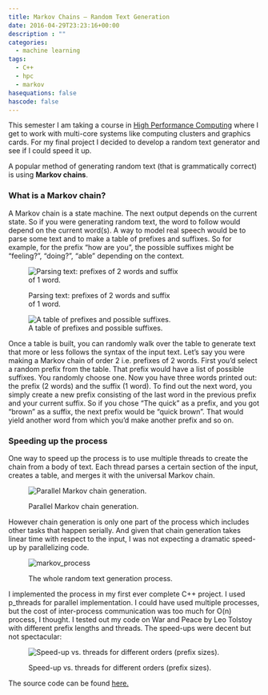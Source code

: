 ```yaml
---
title: Markov Chains – Random Text Generation
date: 2016-04-29T23:23:16+00:00
description : ""
categories:
  - machine learning
tags:
  - C++
  - hpc
  - markov
hasequations: false
hascode: false
---
```

This semester I am taking a course in [High Performance Computing][1] where I get to work with multi-core systems like computing clusters and graphics cards. For my final project I decided to develop a random text generator and see if I could speed it up.

A popular method of generating random text (that is grammatically correct) is using **Markov chains**.<!--more-->

### What is a Markov chain?

A Markov chain is a state machine. The next output depends on the current state. So if you were generating random text, the word to follow would depend on the current word(s). A way to model real speech would be to parse some text and to make a table of prefixes and suffixes. So for example, for the prefix &#8220;how are you&#8221;, the possible suffixes might be &#8220;feeling?&#8221;, &#8220;doing?&#8221;, &#8220;able&#8221; depending on the context.<figure id="attachment_33" style="width: 300px" class="wp-caption aligncenter">

<img class="size-medium wp-image-33" src="/img/wp-content/uploads/2016/04/markov_parsing-300x76.png" alt="Parsing text: prefixes of 2 words and suffix of 1 word." width="300" height="76" srcset="/img/wp-content/uploads/2016/04/markov_parsing-300x76.png 300w, /img/wp-content/uploads/2016/04/markov_parsing-768x195.png 768w, /img/wp-content/uploads/2016/04/markov_parsing-1024x260.png 1024w, /img/wp-content/uploads/2016/04/markov_parsing.png 1381w" sizes="(max-width: 300px) 100vw, 300px" /><figcaption class="wp-caption-text">Parsing text: prefixes of 2 words and suffix of 1 word.</figcaption></figure> <figure id="attachment_34" style="width: 300px" class="wp-caption aligncenter"><img class="size-medium wp-image-34" src="/img/wp-content/uploads/2016/04/markov_table-300x105.png" alt="A table of prefixes and possible suffixes." width="300" height="105" srcset="/img/wp-content/uploads/2016/04/markov_table-300x105.png 300w, /img/wp-content/uploads/2016/04/markov_table-768x269.png 768w, /img/wp-content/uploads/2016/04/markov_table-1024x358.png 1024w, /img/wp-content/uploads/2016/04/markov_table.png 1235w" sizes="(max-width: 300px) 100vw, 300px" /><figcaption class="wp-caption-text">A table of prefixes and possible suffixes.</figcaption></figure>

Once a table is built, you can randomly walk over the table to generate text that more or less follows the syntax of the input text. Let&#8217;s say you were making a Markov chain of order 2 i.e. prefixes of 2 words. First you&#8217;d select a random prefix from the table. That prefix would have a list of possible suffixes. You randomly choose one. Now you have three words printed out: the prefix (2 words) and the suffix (1 word). To find out the next word, you simply create a new prefix consisting of the last word in the previous prefix and your current suffix. So if you chose &#8220;The quick&#8221; as a prefix, and you got &#8220;brown&#8221; as a suffix, the next prefix would be &#8220;quick brown&#8221;. That would yield another word from which you&#8217;d make another prefix and so on.

### Speeding up the process

One way to speed up the process is to use multiple threads to create the chain from a body of text. Each thread parses a certain section of the input, creates a table, and merges it with the universal Markov chain.<figure id="attachment_35" style="width: 660px" class="wp-caption aligncenter">

<img class="wp-image-35 size-large" src="/img/wp-content/uploads/2016/04/markov_parallel-1024x489.png" alt="Parallel Markov chain generation." width="660" height="315" srcset="/img/wp-content/uploads/2016/04/markov_parallel-1024x489.png 1024w, /img/wp-content/uploads/2016/04/markov_parallel-300x143.png 300w, /img/wp-content/uploads/2016/04/markov_parallel-768x367.png 768w, /img/wp-content/uploads/2016/04/markov_parallel.png 1465w" sizes="(max-width: 660px) 100vw, 660px" /><figcaption class="wp-caption-text">Parallel Markov chain generation.</figcaption></figure>

However chain generation is only one part of the process which includes other tasks that happen serially. And given that chain generation takes linear time with respect to the input, I was not expecting a dramatic speed-up by parallelizing code.<figure id="attachment_36" style="width: 300px" class="wp-caption aligncenter">

<img class="wp-image-36 size-medium" src="/img/wp-content/uploads/2016/04/markov_process-300x280.png" alt="markov_process" width="300" height="280" srcset="/img/wp-content/uploads/2016/04/markov_process-300x280.png 300w, /img/wp-content/uploads/2016/04/markov_process.png 753w" sizes="(max-width: 300px) 100vw, 300px" /><figcaption class="wp-caption-text">The whole random text generation process.</figcaption></figure>

I implemented the process in my first ever complete C++ project. I used p_threads for parallel implementation. I could have used multiple processes, but the cost of inter-process communication was too much for O(n) process, I thought. I tested out my code on War and Peace by Leo Tolstoy with different prefix lengths and threads. The speed-ups were decent but not spectacular:<figure id="attachment_37" style="width: 660px" class="wp-caption aligncenter">

<img class="size-large wp-image-37" src="/img/wp-content/uploads/2016/04/markov_speedup-1024x615.png" alt="Speed-up vs. threads for different orders (prefix sizes)." width="660" height="396" srcset="/img/wp-content/uploads/2016/04/markov_speedup-1024x615.png 1024w, /img/wp-content/uploads/2016/04/markov_speedup-300x180.png 300w, /img/wp-content/uploads/2016/04/markov_speedup-768x461.png 768w, /img/wp-content/uploads/2016/04/markov_speedup.png 1242w" sizes="(max-width: 660px) 100vw, 660px" /><figcaption class="wp-caption-text">Speed-up vs. threads for different orders (prefix sizes).</figcaption></figure>

The source code can be found [here.][2]

 [1]: http://sc3260s16.github.io/
 [2]: https://github.com/hazrmard/Markovia
